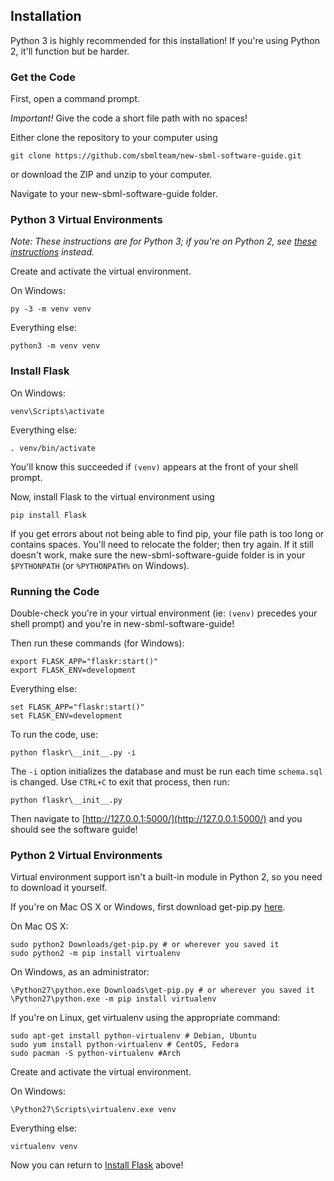 ## Installation

Python 3 is highly recommended for this installation! If you're using Python 2, it'll function but be harder.

### Get the Code

First, open a command prompt.

*Important!* Give the code a short file path with no spaces!

Either clone the repository to your computer using
```
git clone https://github.com/sbmlteam/new-sbml-software-guide.git
```
or download the ZIP and unzip to your computer.

Navigate to your new-sbml-software-guide folder. 

### Python 3 Virtual Environments

*Note: These instructions are for Python 3; if you're on Python 2, see [these instructions](#python-2-virtual-environments) instead.*

Create and activate the virtual environment.

On Windows:
```
py -3 -m venv venv
```

Everything else:
```
python3 -m venv venv
```

### Install Flask
On Windows:
```
venv\Scripts\activate
```

Everything else:
```
. venv/bin/activate
```

You'll know this succeeded if `(venv)` appears at the front of your shell prompt.

Now, install Flask to the virtual environment using
```
pip install Flask
```

If you get errors about not being able to find pip, your file path is too long or contains spaces. You'll need to relocate the folder; then try again. If it still doesn't work, make sure the new-sbml-software-guide folder is in your `$PYTHONPATH` (or `%PYTHONPATH%` on Windows).

### Running the Code
Double-check you're in your virtual environment (ie: `(venv)` precedes your shell prompt) and you're in new-sbml-software-guide!

Then run these commands (for Windows):

```
export FLASK_APP="flaskr:start()"
export FLASK_ENV=development
```

Everything else:
```
set FLASK_APP="flaskr:start()"
set FLASK_ENV=development
```

To run the code, use:
```
python flaskr\__init__.py -i
```
The `-i` option initializes the database and must be run each time `schema.sql` is changed. Use `CTRL+C` to exit that process, then run:

```
python flaskr\__init__.py
```
Then navigate to [http://127.0.0.1:5000/](http://127.0.0.1:5000/) and you should see the software guide!

### Python 2 Virtual Environments
Virtual environment support isn't a built-in module in Python 2, so you need to download it yourself. 

If you're on Mac OS X or Windows, first download get-pip.py [here](https://bootstrap.pypa.io/get-pip.py). 

On Mac OS X:
```
sudo python2 Downloads/get-pip.py # or wherever you saved it
sudo python2 -m pip install virtualenv
```

On Windows, as an administrator:
```
\Python27\python.exe Downloads\get-pip.py # or wherever you saved it
\Python27\python.exe -m pip install virtualenv
```

If you're on Linux, get virtualenv using the appropriate command:
```
sudo apt-get install python-virtualenv # Debian, Ubuntu
sudo yum install python-virtualenv # CentOS, Fedora
sudo pacman -S python-virtualenv #Arch
```

Create and activate the virtual environment.

On Windows:
```
\Python27\Scripts\virtualenv.exe venv
```

Everything else:
```
virtualenv venv
```

Now you can return to [Install Flask](#install-flask) above!
